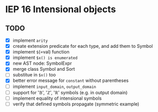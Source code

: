 # IEP 16 Intensional objects

## TODO
- [x] implement `arity`
- [x] create extension predicate for each type, and add them to Symbol
- [x] implement `$`(=val) function
- [x] implement `$x() is enumerated`
- [x] new AST node: SymbolExpr
- [x] merge class Symbol and Sort
- [ ] substitue in `$x()` too
- [x] better error message for `constant` without parentheses
- [ ] implement `input_domain`, `output_domain`
- [ ] support for '𝔹', 'ℤ', 'ℝ' symbols (e.g. in output domain)
- [ ] implement equality of intensional symbols
- [ ] verify that defined symbols propagate (symmetric example)